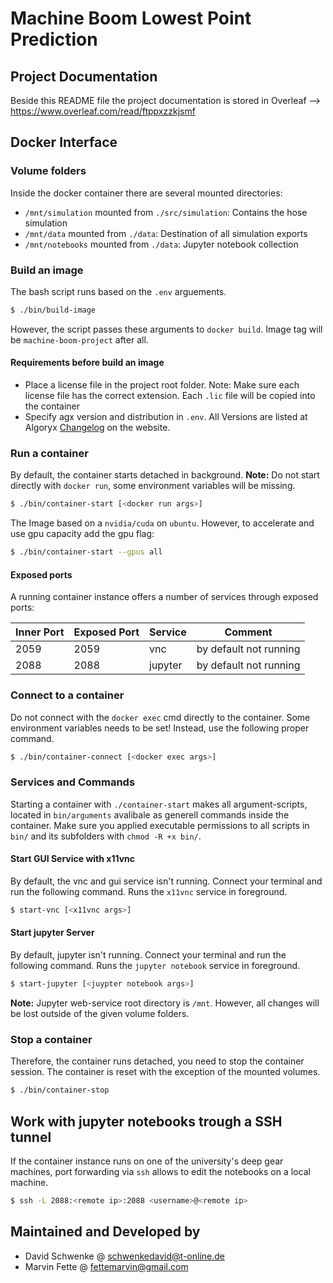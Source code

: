 # Machine Boom Lowest Point Prediction
## Project Documentation
Beside this README file the project documentation is stored in Overleaf --> https://www.overleaf.com/read/ftppxzzkjsmf

## Docker Interface
### Volume folders
Inside the docker container there are several mounted directories:
- `/mnt/simulation` mounted from `./src/simulation`: Contains the hose simulation
- `/mnt/data` mounted from `./data`: Destination of all simulation exports
- `/mnt/notebooks` mounted from `./data`: Jupyter notebook collection

### Build an image
The bash script runs based on the `.env` arguements.
```bash
$ ./bin/build-image
```
However, the script passes these arguments to `docker build`. Image tag will be `machine-boom-project` after all.

#### Requirements before build an image
- Place a license file in the project root folder. Note: Make sure each license file has the correct extension. Each `.lic` file will be copied into the container
- Specify agx version and distribution in `.env`. All Versions are listed at Algoryx [Changelog](https://www.algoryx.se/documentation/complete/agx/tags/latest/doc/UserManual/source/changelog.html) on the website.

### Run a container
By default, the container starts detached in background. **Note:** Do not start directly with `docker run`, 
some environment variables will be missing. 
```bash
$ ./bin/container-start [<docker run args>]
```

The Image based on a `nvidia/cuda` on `ubuntu`. However, to accelerate and use gpu capacity add the gpu flag:
```bash
$ ./bin/container-start --gpus all
```

#### Exposed ports
A running container instance offers a number of services through exposed ports:

|Inner Port|Exposed Port|Service|Comment|
|--|--|--|--|
|2059|2059|vnc|by default not running|
|2088|2088|jupyter|by default not running|


### Connect to a container
Do not connect with the `docker exec` cmd directly to the container. Some environment variables needs to be set! Instead,
use the following proper command.
```bash
$ ./bin/container-connect [<docker exec args>]
```

### Services and Commands
Starting a container with `./container-start` makes all argument-scripts, located in `bin/arguments` avalibale as generell commands inside the container. Make sure you applied executable permissions to all scripts in `bin/` and its subfolders with `chmod -R +x bin/`.

#### Start GUI Service with x11vnc
By default, the vnc and gui service isn't running. Connect your terminal and run the following command. Runs the `x11vnc` service in foreground.
```bash
$ start-vnc [<x11vnc args>]
```
#### Start jupyter Server
By default, jupyter isn't running. Connect your terminal and run the following command. Runs the `jupyter notebook` service in foreground.
```bash
$ start-jupyter [<juypter notebook args>]
```
**Note:** Jupyter web-service root directory is `/mnt`. However, all changes will be lost outside of the given volume folders.

### Stop a container
Therefore, the container runs detached, you need to stop the container session.
The container is reset with the exception of the mounted volumes.
```bash
$ ./bin/container-stop
```

## Work with jupyter notebooks trough a SSH tunnel
If the container instance runs on one of the university's deep gear machines, port forwarding via `ssh` allows to edit the notebooks on a local machine.
```bash
$ ssh -L 2088:<remote ip>:2088 <username>@<remote ip>
```

## Maintained and Developed by
- David Schwenke @ schwenkedavid@t-online.de
- Marvin Fette @ fettemarvin@gmail.com
